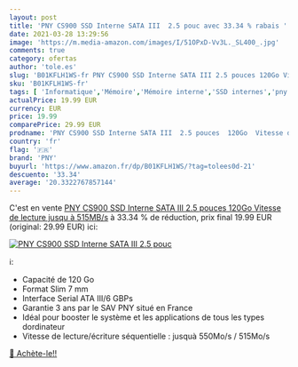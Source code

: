 ```yaml
---
layout: post
title: 'PNY CS900 SSD Interne SATA III  2.5 pouc avec 33.34 % rabais '
date: 2021-03-28 13:29:56
image: 'https://m.media-amazon.com/images/I/51OPxD-Vv3L._SL400_.jpg'
comments: true
category: ofertas
author: 'tole.es'
slug: 'B01KFLH1WS-fr PNY CS900 SSD Interne SATA III 2.5 pouces 120Go Vitesse de...'
sku: 'B01KFLH1WS-fr'
tags: [ 'Informatique','Mémoire','Mémoire interne','SSD internes','pny', ]
actualPrice: 19.99 EUR
currency: EUR
price: 19.99
comparePrice: 29.99 EUR
prodname: 'PNY CS900 SSD Interne SATA III  2.5 pouces  120Go  Vitesse de lecture jusqu à 515MB/s'
country: 'fr'
flag: '🇫🇷'
brand: 'PNY'
buyurl: 'https://www.amazon.fr/dp/B01KFLH1WS/?tag=tolees0d-21'
descuento: '33.34'
average: '20.3322767857144'
---
```


C'est en vente [PNY CS900 SSD Interne SATA III  2.5 pouces  120Go  Vitesse de lecture jusqu à 515MB/s](https://www.amazon.fr/dp/B01KFLH1WS/?tag=tolees0d-21)  à  33.34 % de réduction, prix final  19.99 EUR (original: 29.99 EUR) ici:

[![PNY CS900 SSD Interne SATA III  2.5 pouc](https://m.media-amazon.com/images/I/51OPxD-Vv3L._SL400_.jpg)](https://www.amazon.fr/dp/B01KFLH1WS/?tag=tolees0d-21)

ℹ️:

- Capacité de 120 Go
- Format Slim 7 mm
- Interface Serial ATA III/6 GBPs
- Garantie 3 ans par le SAV PNY situé en France
- Idéal pour booster le système et les applications de tous les types dordinateur
- Vitesse de lecture/écriture séquentielle : jusquà 550Mo/s / 515Mo/s

[🛒 Achète-le!!](https://www.amazon.fr/dp/B01KFLH1WS/?tag=tolees0d-21)
